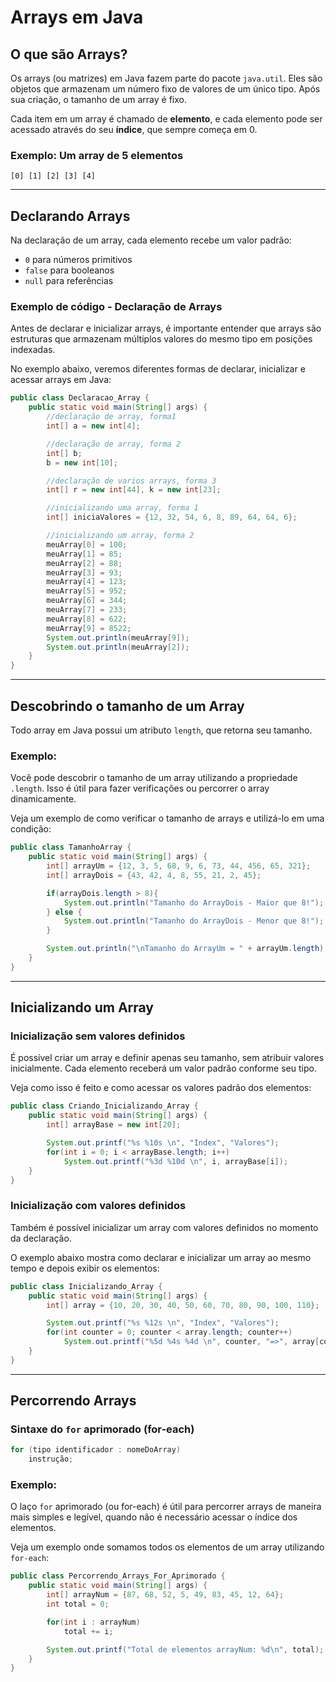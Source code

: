 
# Arrays em Java

## O que são Arrays?

Os arrays (ou matrizes) em Java fazem parte do pacote `java.util`. Eles são objetos que armazenam um número fixo de valores de um único tipo. Após sua criação, o tamanho de um array é fixo.

Cada item em um array é chamado de **elemento**, e cada elemento pode ser acessado através do seu **índice**, que sempre começa em 0.

### Exemplo: Um array de 5 elementos

```
[0] [1] [2] [3] [4]
```

---

## Declarando Arrays

Na declaração de um array, cada elemento recebe um valor padrão:

- `0` para números primitivos
- `false` para booleanos
- `null` para referências

### Exemplo de código - Declaração de Arrays

Antes de declarar e inicializar arrays, é importante entender que arrays são estruturas que armazenam múltiplos valores do mesmo tipo em posições indexadas.

No exemplo abaixo, veremos diferentes formas de declarar, inicializar e acessar arrays em Java:

```java
public class Declaracao_Array {
    public static void main(String[] args) {
        //declaração de array, forma1
        int[] a = new int[4];

        //declaração de array, forma 2
        int[] b;
        b = new int[10];

        //declaração de varios arrays, forma 3
        int[] r = new int[44], k = new int[23];

        //inicializando uma array, forma 1
        int[] iniciaValores = {12, 32, 54, 6, 8, 89, 64, 64, 6};

        //inicializando um array, forma 2
        meuArray[0] = 100;
        meuArray[1] = 85;
        meuArray[2] = 88;
        meuArray[3] = 93;
        meuArray[4] = 123;
        meuArray[5] = 952;
        meuArray[6] = 344;
        meuArray[7] = 233;
        meuArray[8] = 622;
        meuArray[9] = 8522;
        System.out.println(meuArray[9]);
        System.out.println(meuArray[2]);
    }
}
```

---

## Descobrindo o tamanho de um Array

Todo array em Java possui um atributo `length`, que retorna seu tamanho.

### Exemplo:

Você pode descobrir o tamanho de um array utilizando a propriedade `.length`. Isso é útil para fazer verificações ou percorrer o array dinamicamente.

Veja um exemplo de como verificar o tamanho de arrays e utilizá-lo em uma condição:

```java
public class TamanhoArray {
    public static void main(String[] args) {
        int[] arrayUm = {12, 3, 5, 68, 9, 6, 73, 44, 456, 65, 321};
        int[] arrayDois = {43, 42, 4, 8, 55, 21, 2, 45};

        if(arrayDois.length > 8){
            System.out.println("Tamanho do ArrayDois - Maior que 8!");
        } else {
            System.out.println("Tamanho do ArrayDois - Menor que 8!");
        }

        System.out.println("\nTamanho do ArrayUm = " + arrayUm.length);
    }
}
```

---

## Inicializando um Array

### Inicialização sem valores definidos

É possível criar um array e definir apenas seu tamanho, sem atribuir valores inicialmente. Cada elemento receberá um valor padrão conforme seu tipo.

Veja como isso é feito e como acessar os valores padrão dos elementos:

```java
public class Criando_Inicializando_Array {
    public static void main(String[] args) {
        int[] arrayBase = new int[20];

        System.out.printf("%s %10s \n", "Index", "Valores");
        for(int i = 0; i < arrayBase.length; i++)
            System.out.printf("%3d %10d \n", i, arrayBase[i]);
    }
}
```

### Inicialização com valores definidos

Também é possível inicializar um array com valores definidos no momento da declaração.

O exemplo abaixo mostra como declarar e inicializar um array ao mesmo tempo e depois exibir os elementos:

```java
public class Inicializando_Array {
    public static void main(String[] args) {
        int[] array = {10, 20, 30, 40, 50, 60, 70, 80, 90, 100, 110};

        System.out.printf("%s %12s \n", "Index", "Valores");
        for(int counter = 0; counter < array.length; counter++)
            System.out.printf("%5d %4s %4d \n", counter, "=>", array[counter]);
    }
}
```

---

## Percorrendo Arrays

### Sintaxe do `for` aprimorado (for-each)

```java
for (tipo identificador : nomeDoArray)
    instrução;
```

### Exemplo:

O laço `for` aprimorado (ou for-each) é útil para percorrer arrays de maneira mais simples e legível, quando não é necessário acessar o índice dos elementos.

Veja um exemplo onde somamos todos os elementos de um array utilizando `for-each`:

```java
public class Percorrendo_Arrays_For_Aprimorado {
    public static void main(String[] args) {
        int[] arrayNum = {87, 68, 52, 5, 49, 83, 45, 12, 64};
        int total = 0;

        for(int i : arrayNum)
            total += i;

        System.out.printf("Total de elementos arrayNum: %d\n", total);
    }
}
```

